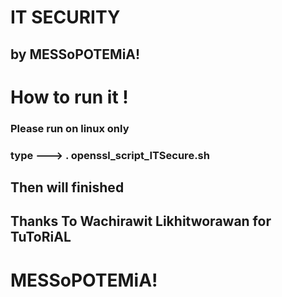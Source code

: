 # IT SECURITY
## by MESSoPOTEMiA! 

# How to run it ! 

### Please run on linux only 
### type ---> . openssl_script_ITSecure.sh 
## Then will finished 

## Thanks To Wachirawit Likhitworawan for TuToRiAL

# MESSoPOTEMiA!

